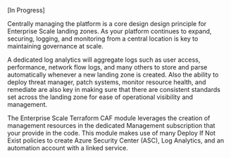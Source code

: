 [In Progress]

Centrally managing the platform is a core design design principle for Enterprise Scale landing zones. As your platform continues to expand, securing, logging, and monitoring from a central location is key to maintaining governance at scale. 

A dedicated log analytics will aggregate logs such as user access, performance, network flow logs, and many others to store and parse automatically whenever a new landing zone is created. Also the ability to deploy threat manager, patch systems, monitor resource health, and remediate are also key in making sure that there are consistent standards set across the landing zone for ease of operational visibility and management. 

The Enterprise Scale Terraform CAF module leverages the creation of management resources in the dedicated Management subscription that your 
provide in the code. This module makes use of many Deploy If Not Exist policies to create Azure Security Center (ASC), Log Analytics, and an automation account with a linked service. 

